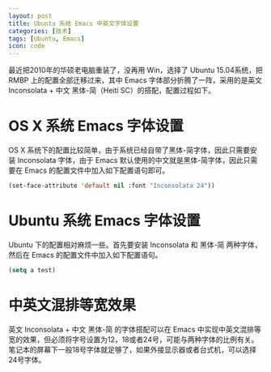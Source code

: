 ```yaml
---
layout: post
title: Ubuntu 系统 Emacs 中英文字体设置
categories: [技术]
tags: [Ubuntu, Emacs]
icon: code
---
```

最近把2010年的华硕老电脑重装了，没再用 Win，选择了 Ubuntu 15.04系统，把 RMBP 上的配置全部迁移过来，其中 Emacs 字体部分折腾了一阵，采用的是英文 Inconsolata + 中文 黑体-简（Heiti SC）的搭配，配置过程如下。

# OS X 系统 Emacs 字体设置
OS X 系统下的配置比较简单，由于系统已经自带了黑体-简字体，因此只需要安装 Inconsolata 字体，由于 Emacs 默认使用的中文就是黑体-简字体，因此只需要在 Emacs 的配置文件中加入如下配置语句即可。

``` cl
(set-face-attribute 'default nil :font "Inconsolata 24"))
```

# Ubuntu 系统 Emacs 字体设置
Ubuntu 下的配置相对麻烦一些。首先要安装 Inconsolata 和 黑体-简 两种字体，然后在 Emacs 的配置文件中加入如下配置语句。

``` cl
(setq a test)
```

# 中英文混排等宽效果
英文 Inconsolata + 中文 黑体-简 的字体搭配可以在 Emacs 中实现中英文混排等宽的效果，但必须将字号设置为12，18或者24号，可能与两种字体的比例有关。笔记本的屏幕下一般18号字体就足够了，如果外接显示器或者台式机，可以选择24号字体。
